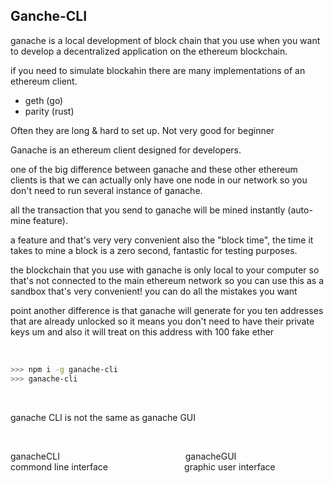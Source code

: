 ## Ganche-CLI

ganache is a local development of block chain that you use when you want to develop a decentralized application on the ethereum blockchain.

if you need to simulate blockahin there are many implementations of an ethereum client.

- geth (go)
- parity (rust)

Often they are long & hard to set up. Not very good for beginner

Ganache is an ethereum client designed for developers.

one of the big difference between ganache and these other ethereum clients is that we can actually only have one node in our network so you don't need to run several instance of ganache.

all the transaction that you send to ganache will be mined instantly (auto-mine feature).

a feature and that's very very convenient also the "block time", the time it takes to mine a block is a zero second, fantastic for testing purposes.

the blockchain that you use with ganache is only local to your computer so that's not connected to the main ethereum network so you can use this as a sandbox that's very convenient! you can do all the mistakes you want

point another difference is that ganache will generate for you ten addresses that are already unlocked so it means you don't need to have their private keys um and also it will treat on this address with 100 fake ether

<br>

```bash
>>> npm i -g ganache-cli
>>> ganache-cli
```

<br>

ganache CLI is not the same as ganache GUI

<br>

ganacheCLI &nbsp; &nbsp; &nbsp; &nbsp; &nbsp; &nbsp; &nbsp; &nbsp; &nbsp; &nbsp; &nbsp; &nbsp; &nbsp; &nbsp; &nbsp; &nbsp; &nbsp; &nbsp; &nbsp; &nbsp; &nbsp; &nbsp; &nbsp; &nbsp; &nbsp; ganacheGUI
<br>
commond line interface &nbsp; &nbsp; &nbsp; &nbsp; &nbsp;&nbsp; &nbsp; &nbsp; &nbsp; &nbsp; &nbsp; &nbsp;&nbsp;&nbsp;&nbsp;&nbsp;&nbsp; &nbsp; graphic user interface

